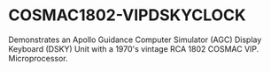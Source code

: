 # COSMAC1802-VIPDSKYCLOCK
Demonstrates an  Apollo Guidance Computer Simulator (AGC) Display Keyboard (DSKY) Unit with a 1970's vintage RCA 1802 COSMAC VIP. Microprocessor. 



